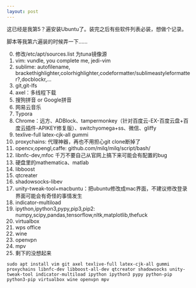 ```yaml
---
layout: post
---
```


这已经是我第5？遍安装Ubuntu了。装完之后有些软件列表必装，想做个记录。

脚本等我第六遍装的时候弄一下……

<!-- more -->

0. 修改/etc/apt/sources.list 为tuna镜像源
1. vim: vundle, you complete me, jedi-vim
2. sublime: autofilename, brackethighlighter,colorhighlighter,codeformatter/sublimeastyleformatter?,docblockr,...
2. git,git-lfs
2. axel：多线程下载
2. 搜狗拼音 or Google拼音
3. 网易云音乐
4. Typora
5. Chrome：远方、ADBlock、tampermonkey（针对百度云-EX-百度云盘+百度云插件-APIKEY修复版）、switchyomega+ss、微信、gliffy
6. texlive-full latex-cjk-all gummi
15. proxychains: 代理神器，再也不用担心git clone断掉了
7. opencv,opengl,caffe: github.com/milq/milq/script/bash/
8. libnfc-dev,mfoc 千万不要自己从官网上搞下来可能会有配置的bug
9. 硬盘里的mathematica、matlab
10. libboost
10. qtcreater
11. shadowsocks-libev
11. unity-tweak-tool+macbuntu：把ubuntu修改成mac界面，不建议修改登录界面可能会有奇怪的事情发生
12. indicator-multiload
13. ipython,ipython3,pypy,pip3,pip2: numpy,scipy,pandas,tensorflow,nltk,matplotlib,thefuck
14. virtualbox
16. wps office
17. wine
18. openvpn
19. mpv
20. 剩下的没想起来

```
sudo apt install vim git axel texlive-full latex-cjk-all gummi proxychains libnfc-dev libboost-all-dev qtcreator shadowsocks unity-tweak-tool indicator-multiload ipython ipython3 pypy python-pip python3-pip virtualbox wine openvpn mpv
```
